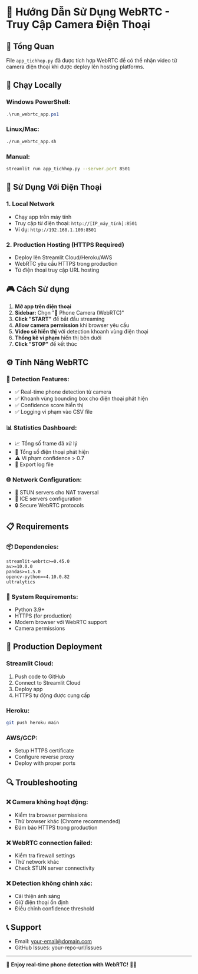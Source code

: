 # 📱 Hướng Dẫn Sử Dụng WebRTC - Truy Cập Camera Điện Thoại

## 🎯 Tổng Quan
File `app_tichhop.py` đã được tích hợp WebRTC để có thể nhận video từ camera điện thoại khi được deploy lên hosting platforms.

## 🚀 Chạy Locally

### Windows PowerShell:
```powershell
.\run_webrtc_app.ps1
```

### Linux/Mac:
```bash
./run_webrtc_app.sh
```

### Manual:
```bash
streamlit run app_tichhop.py --server.port 8501
```

## 📱 Sử Dụng Với Điện Thoại

### 1. Local Network
- Chạy app trên máy tính
- Truy cập từ điện thoại: `http://[IP_máy_tính]:8501`
- Ví dụ: `http://192.168.1.100:8501`

### 2. Production Hosting (HTTPS Required)
- Deploy lên Streamlit Cloud/Heroku/AWS
- WebRTC yêu cầu HTTPS trong production
- Từ điện thoại truy cập URL hosting

## 🎮 Cách Sử dụng

1. **Mở app trên điện thoại**
2. **Sidebar:** Chọn "📱 Phone Camera (WebRTC)"
3. **Click "START"** để bắt đầu streaming
4. **Allow camera permission** khi browser yêu cầu
5. **Video sẽ hiển thị** với detection khoanh vùng điện thoại
6. **Thống kê vi phạm** hiển thị bên dưới
7. **Click "STOP"** để kết thúc

## ⚙️ Tính Năng WebRTC

### 🔧 Detection Features:
- ✅ Real-time phone detection từ camera
- ✅ Khoanh vùng bounding box cho điện thoại phát hiện
- ✅ Confidence score hiển thị
- ✅ Logging vi phạm vào CSV file

### 📊 Statistics Dashboard:
- 📈 Tổng số frame đã xử lý
- 📱 Tổng số điện thoại phát hiện
- ⚠️ Vi phạm confidence > 0.7
- 📁 Export log file

### 🌐 Network Configuration:
- 🔄 STUN servers cho NAT traversal
- 📡 ICE servers configuration
- 🔒 Secure WebRTC protocols

## 📋 Requirements

### 📦 Dependencies:
```
streamlit-webrtc>=0.45.0
av>=10.0.0
pandas>=1.5.0
opencv-python==4.10.0.82
ultralytics
```

### 🔧 System Requirements:
- Python 3.9+
- HTTPS (for production)
- Modern browser với WebRTC support
- Camera permissions

## 🚀 Production Deployment

### Streamlit Cloud:
1. Push code to GitHub
2. Connect to Streamlit Cloud
3. Deploy app
4. HTTPS tự động được cung cấp

### Heroku:
```bash
git push heroku main
```

### AWS/GCP:
- Setup HTTPS certificate
- Configure reverse proxy
- Deploy with proper ports

## 🔍 Troubleshooting

### ❌ Camera không hoạt động:
- Kiểm tra browser permissions
- Thử browser khác (Chrome recommended)
- Đảm bảo HTTPS trong production

### ❌ WebRTC connection failed:
- Kiểm tra firewall settings
- Thử network khác
- Check STUN server connectivity

### ❌ Detection không chính xác:
- Cải thiện ánh sáng
- Giữ điện thoại ổn định
- Điều chỉnh confidence threshold

## 📞 Support
- Email: your-email@domain.com
- GitHub Issues: your-repo-url/issues

---
🎉 **Enjoy real-time phone detection with WebRTC!** 📱✨